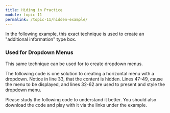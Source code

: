 ```yaml
---
title: Hiding in Practice
module: topic-11
permalink: /topic-11/hidden-example/
---
```


<div class="divider-heading"></div>

In the following example, this exact technique is used to create an "additional information" type box.

<div class="codepen-embed">
  <p data-height="600" data-theme-id="30567" data-slug-hash="ZEOozGj" data-default-tab="css,result" data-user="retog4m3r" data-embed-version="2" data-pen-title="Display Hidden, Pt. 1" class="codepen"></p>
</div>


### Used for Dropdown Menus

This same technique can be used for to create dropdown menus.

The following code is one solution to creating a horizontal menu with a dropdown. Notice in line 33, that the content is hidden. Lines 47-49, cause the menu to be displayed, and lines 32-62 are used to present and style the dropdown menu.

Please study the following code to understand it better. You should also download the code and play with it via the links under the example.

<div class="codepen-embed">
  <p data-height="600" data-theme-id="30567" data-slug-hash="RwRybWr" data-default-tab="css,result" data-user="retrog4m3r" data-embed-version="2" data-pen-title="Dropdown Menu" class="codepen"></p>
</div>
